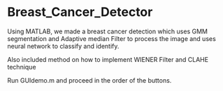 # Breast_Cancer_Detector
Using MATLAB, we made a breast cancer detection which uses GMM segmentation and Adaptive median Filter to process the image and uses neural network to classify and identify.

Also included method on how to implement WIENER Filter and CLAHE technique

Run GUIdemo.m and proceed in the order of the buttons.
